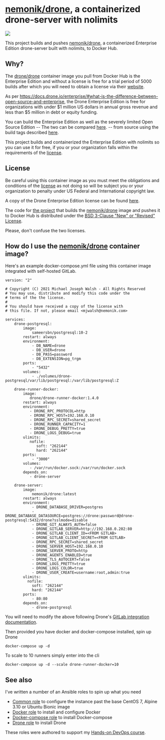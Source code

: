 # [nemonik/drone](https://hub.docker.com/r/nemonik/drone), a containerized drone-server with nolimits

![](https://github.com/nemonik/drone/workflows/Building%20and%20Pushed/badge.svg)

This project builds and pushes [nemonik/drone](https://hub.docker.com/r/nemonik/drone), a containerized Enterprise Edition drone-server built with nolimits, to Docker Hub.

## Why?

The [drone/drone]( https://hub.docker.com/r/drone/drone) container image you pull from Docker Hub is the Enterprise Edition and without a license is free for a trial period of 5000 builds after which you will need to obtain a license via their [website](https://drone.io/enterprise). 

As per <https://docs.drone.io/enterprise/#what-is-the-difference-between-open-source-and-enterprise>, the Drone Enterprise Edition is free for organizations with under $1 million US dollars in annual gross revenue and less than $5 million in debt or equity funding.

You can build the Enterprise Edition as well as the severely limited Open Source Edition -- The two can be compared [here](https://docs.drone.io/enterprise/#what-is-the-difference-between-open-source-and-enterprise). -- from source using the build tags described [here](https://docs.drone.io/enterprise/#how-do-i-use-the-enterprise-edition-for-free). 

This project builds and containerized the Enterprise Edition with nolimits so you can use it for free, if you or your organization falls within the requirements of the [license](https://github.com/drone/drone/blob/master/LICENSE).

## License

Be careful using this container image as you must meet the obligations and conditions of the [license](https://github.com/drone/drone/blob/master/LICENSE) as not doing so will be subject you or your organization to penalty under US Federal and International copyright law.

A copy of the Drone Enterprise Edition license can be found [here](https://github.com/drone/drone/blob/master/LICENSE).

The code for [the project](https://github.com/nemonik/drone) that builds the [nemonik/drone](https://hub.docker.com/r/nemonik/drone) image and pushes it to Docker Hub is distributed under the [BSD 3-Clause "New" or "Revised" License](https://github.com/nemonik/drone/blob/master/LICENSE).

Please, don't confuse the two licenses.

## How do I use the [nemonik/drone](https://hub.docker.com/r/nemonik/drone) container image?

Here's an example docker-compose.yml file using this container image integrated with self-hosted GitLab.

```
version: "2"

# Copyright (C) 2021 Michael Joseph Walsh - All Rights Reserved
# You may use, distribute and modify this code under the
# terms of the the license.
#
# You should have received a copy of the license with
# this file. If not, please email <mjwalsh@nemonik.com>

services:
    drone-postgresql:
        image:
            sameersbn/postgresql:10-2
        restart: always
        environment:
            - DB_NAME=drone
            - DB_USER=drone
            - DB_PASS=password
            - DB_EXTENSION=pg_trgm
        ports:
            - "5432"
        volumes:
            - ./volumes/drone-postgresql/var/lib/postgresql:/var/lib/postgresql:Z

    drone-runner-docker:
        image:
           drone/drone-runner-docker:1.4.0
        restart: always
        environment:
           - DRONE_RPC_PROTOCOL=http
           - DRONE_RPC_HOST=192.168.0.10
           - DRONE_RPC_SECRET=shared_secret
           - DRONE_RUNNER_CAPACITY=1
           - DRONE_DEBUG_PRETTY=true
           - DRONE_LOGS_DEBUG=true
        ulimits:
           nofile:
              soft: "262144"
              hard: "262144" 
        ports:
            - "3000"
        volumes:
           - /var/run/docker.sock:/var/run/docker.sock
        depends_on:
           - drone-server

    drone-server:
        image:
            nemonik/drone:latest
        restart: always
        environment:
            - DRONE_DATABASE_DRIVER=postgres
            - DRONE_DATABASE_DATASOURCE=postgres://drone:password@drone-postgresql:5432/drone?sslmode=disable
            - DRONE_GIT_ALWAYS_AUTH=false
            - DRONE_GITLAB_SERVER=http://192.168.0.202:80
            - DRONE_GITLAB_CLIENT_ID=<FROM GITLAB>
            - DRONE_GITLAB_CLIENT_SECRET=<FROM GITLAB>
            - DRONE_RPC_SECRET=shared_secret
            - DRONE_SERVER_HOST=192.168.0.10
            - DRONE_SERVER_PROTO=http
            - DRONE_AGENTS_ENABLED=true
            - DRONE_TLS_AUTOCERT=false
            - DRONE_LOGS_PRETTY=true
            - DRONE_LOGS_COLOR=true
            - DRONE_USER_CREATE=username:root,admin:true
        ulimits:
          nofile:
            soft: "262144"
            hard: "262144"
        ports:
            - 80:80
        depends_on:
            - drone-postgresql
```

You will need to modify the above following Drone's [GitLab integration documentation](https://docs.drone.io/server/provider/gitlab/).

Then provided you have docker and docker-compose installed, spin up Drone

```
docker-compose up -d
```

To scale to 10 runners simply enter into the cli

```
docker-compose up -d --scale drone-runner-docker=10
```

## See also

I've written a number of an Ansible roles to spin up what you need

- [Common role](https://github.com/nemonik/common-role) to configure the instance past the base CentOS 7, Alpine 3.10 or Ubuntu Bionic image
- [Docker role](https://github.com/nemonik/docker-role) to install and configure Docker
- [Docker-compose role](https://github.com/nemonik/docker-compose-role) to install Docker-compose
- [Drone role](https://github.com/nemonik/drone-role) to install Drone

These roles were authored to support my [Hands-on DevOps course](https://github.com/nemonik/hands-on-DevOps).
